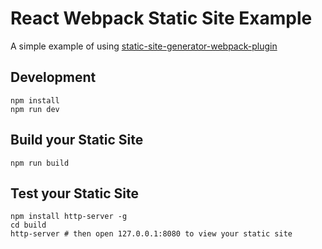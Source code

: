 # React Webpack Static Site Example

A simple example of using [static-site-generator-webpack-plugin](https://github.com/markdalgleish/static-site-generator-webpack-plugin)

## Development

    npm install
    npm run dev

## Build your Static Site

    npm run build

## Test your Static Site

    npm install http-server -g
    cd build
    http-server # then open 127.0.0.1:8080 to view your static site
